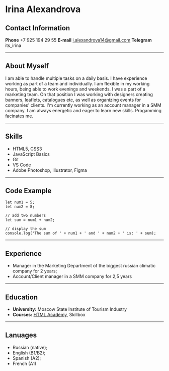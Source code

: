 # Irina Alexandrova
## Contact Information

**Phone** +7 925 194 29 55
**E-mail** i.alexandrova14@gmail.com
**Telegram** its_irina

***

## About Myself

I am able to handle multiple tasks on a daily basis. I have experience working as part of a team and individually. I am flexible in my working hours, being able to work evenings and weekends. I was a part of a marketing team. On that position I was working with designers creating banners, leaflets, catalogues etc, as well as organizing events for companies' clients. I'm currently working as an account manager in a SMM company. I am always energetic and eager to learn new skills. Progamming facinates me.

***

## Skills

* HTML5, CSS3
* JavaScript Basics
* Git
* VS Code
* Adobe Photoshop, Illustrator, Figma

*** 
## Code Example
```
let num1 = 5;
let num2 = 8;

// add two numbers
let sum = num1 + num2;

// display the sum
console.log('The sum of ' + num1 + ' and ' + num2 + ' is: ' + sum);
```

***
## Experience

* Manager in the Marketing Department of the biggest russian climatic company for 2 years;
* Account/Client manager in a SMM company for 2,5 years

***

## Education

* **University:** Moscow State Institute of Tourism Industry
* **Courses:** [HTML Academy](https://htmlacademy.ru/profile/id1033341), Skillbox

***
## Lanuages

* Russian (native);
* English (B1/B2);
* Spanish (A2);
* French (A1)